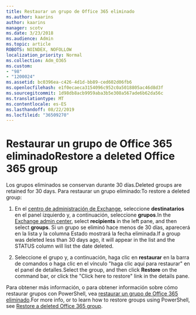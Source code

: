 ```yaml
---
title: Restaurar un grupo de Office 365 eliminado
ms.author: kaarins
author: kaarins
manager: scotv
ms.date: 3/23/2018
ms.audience: Admin
ms.topic: article
ROBOTS: NOINDEX, NOFOLLOW
localization_priority: Normal
ms.collection: Adm_O365
ms.custom:
- "98"
- "1200024"
ms.assetid: bc0396ea-c426-4d1d-bb89-ced602d06fb6
ms.openlocfilehash: e1f0ecaeca3154096c952c0a5018805ac46d8d3f
ms.sourcegitcommit: 1d98db8acb9959aba3b5e308a567ade6b62da56c
ms.translationtype: MT
ms.contentlocale: es-ES
ms.lasthandoff: 08/22/2019
ms.locfileid: "36509270"
---
```

# <a name="restore-a-deleted-office-365-group"></a><span data-ttu-id="28230-102">Restaurar un grupo de Office 365 eliminado</span><span class="sxs-lookup"><span data-stu-id="28230-102">Restore a deleted Office 365 group</span></span>

<span data-ttu-id="28230-103">Los grupos eliminados se conservan durante 30 días.</span><span class="sxs-lookup"><span data-stu-id="28230-103">Deleted groups are retained for 30 days.</span></span> <span data-ttu-id="28230-104">Para restaurar un grupo eliminado:</span><span class="sxs-lookup"><span data-stu-id="28230-104">To restore a deleted group:</span></span>
  
1. <span data-ttu-id="28230-105">En el [centro de administración de Exchange](https://outlook.office365.com/ecp/), seleccione **destinatarios** en el panel izquierdo y, a continuación, seleccione **grupos**.</span><span class="sxs-lookup"><span data-stu-id="28230-105">In the [Exchange admin center](https://outlook.office365.com/ecp/), select **recipients** in the left pane, and then select **groups**.</span></span> <span data-ttu-id="28230-106">Si un grupo se eliminó hace menos de 30 días, aparecerá en la lista y la columna Estado mostrará la fecha eliminada.</span><span class="sxs-lookup"><span data-stu-id="28230-106">If a group was deleted less than 30 days ago, it will appear in the list and the STATUS column will list the date deleted.</span></span>

2. <span data-ttu-id="28230-107">Seleccione el grupo y, a continuación, haga clic en **restaurar** en la barra de comandos o haga clic en el vínculo "haga clic aquí para restaurar" en el panel de detalles.</span><span class="sxs-lookup"><span data-stu-id="28230-107">Select the group, and then click **Restore** on the command bar, or click the "Click here to restore" link in the details pane.</span></span>

<span data-ttu-id="28230-108">Para obtener más información, o para obtener información sobre cómo restaurar grupos con PowerShell, vea [restaurar un grupo de Office 365 eliminado](https://go.microsoft.com/fwlink/?linkid=867802).</span><span class="sxs-lookup"><span data-stu-id="28230-108">For more info, or to learn how to restore groups using PowerShell, see [Restore a deleted Office 365 group](https://go.microsoft.com/fwlink/?linkid=867802).</span></span>
  